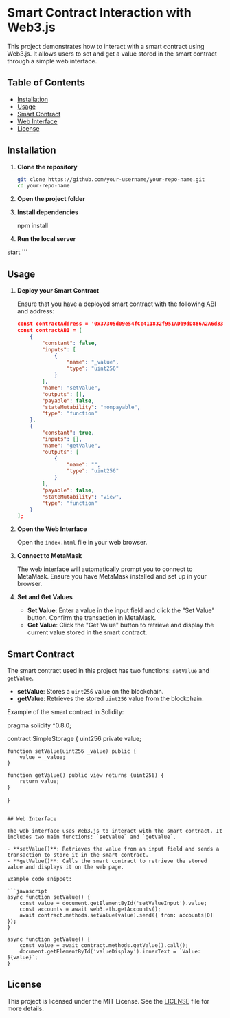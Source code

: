 # Smart Contract Interaction with Web3.js

This project demonstrates how to interact with a smart contract using Web3.js. It allows users to set and get a value stored in the smart contract through a simple web interface.

## Table of Contents
- [Installation](#installation)
- [Usage](#usage)
- [Smart Contract](#smart-contract)
- [Web Interface](#web-interface)
- [License](#license)

## Installation

1. **Clone the repository**
    ```sh
    git clone https://github.com/your-username/your-repo-name.git
    cd your-repo-name
    ```

2. **Open the project folder**

3. **Install dependencies**
    
    npm install


4. **Run the local server**
   
start
    ```

## Usage

1. **Deploy your Smart Contract**

   Ensure that you have a deployed smart contract with the following ABI and address:

   ```json
   const contractAddress = '0x37305d09e54fCc411832f951ADb9dD886A2A6d33';  
   const contractABI = [
       {
           "constant": false,
           "inputs": [
               {
                   "name": "_value",
                   "type": "uint256"
               }
           ],
           "name": "setValue",
           "outputs": [],
           "payable": false,
           "stateMutability": "nonpayable",
           "type": "function"
       },
       {
           "constant": true,
           "inputs": [],
           "name": "getValue",
           "outputs": [
               {
                   "name": "",
                   "type": "uint256"
               }
           ],
           "payable": false,
           "stateMutability": "view",
           "type": "function"
       }
   ];
   ```

2. **Open the Web Interface**

   Open the `index.html` file in your web browser.

3. **Connect to MetaMask**

   The web interface will automatically prompt you to connect to MetaMask. Ensure you have MetaMask installed and set up in your browser.

4. **Set and Get Values**

   - **Set Value**: Enter a value in the input field and click the "Set Value" button. Confirm the transaction in MetaMask.
   - **Get Value**: Click the "Get Value" button to retrieve and display the current value stored in the smart contract.

## Smart Contract

The smart contract used in this project has two functions: `setValue` and `getValue`.

- **setValue**: Stores a `uint256` value on the blockchain.
- **getValue**: Retrieves the stored `uint256` value from the blockchain.

Example of the smart contract in Solidity:


pragma solidity ^0.8.0;

contract SimpleStorage {
    uint256 private value;

    function setValue(uint256 _value) public {
        value = _value;
    }

    function getValue() public view returns (uint256) {
        return value;
    }
}
```

## Web Interface

The web interface uses Web3.js to interact with the smart contract. It includes two main functions: `setValue` and `getValue`.

- **setValue()**: Retrieves the value from an input field and sends a transaction to store it in the smart contract.
- **getValue()**: Calls the smart contract to retrieve the stored value and displays it on the web page.

Example code snippet:

```javascript
async function setValue() {
    const value = document.getElementById('setValueInput').value;
    const accounts = await web3.eth.getAccounts();
    await contract.methods.setValue(value).send({ from: accounts[0] });
}

async function getValue() {
    const value = await contract.methods.getValue().call();
    document.getElementById('valueDisplay').innerText = `Value: ${value}`;
}
```

## License

This project is licensed under the MIT License. See the [LICENSE](LICENSE) file for more details.
